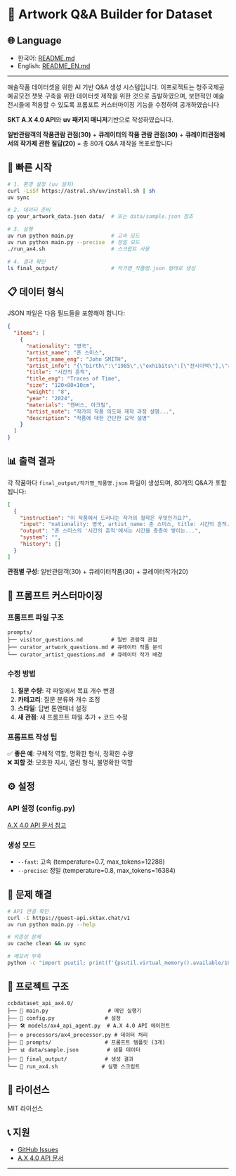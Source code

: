 # 🎨 Artwork Q&A Builder for Dataset #

## 🌐 Language
- 한국어: [README.md](README.md)
- English: [README_EN.md](README_EN.md)

---

얘술작품 데이터셋을 위한 AI 기반 Q&A 생성 시스템입니다.
이프로젝트는 청주국제공예공모전 챗봇 구축을 위한 데이터셋 제작을 위한 것으로 출발하였으며, 보편적인 예술전시들에 적용할 수 있도록 프롬포트 커스터마이징 기능을 수정하여 공개하였습니다

**SKT A.X 4.0 API**와 **uv 패키지 매니저**기반으로 작성하였습니다.

**일반관람객의 작품관람 관점(30)** + **큐레이터의 작품 관람 관점(30)** + **큐레이터관점에서의 작가제 관한 질답(20)** = 총 80개 Q&A 제작을 목표로합니다

## 🚀 빠른 시작

```bash
# 1. 환경 설정 (uv 설치)
curl -LsSf https://astral.sh/uv/install.sh | sh
uv sync

# 2. 데이터 준비
cp your_artwork_data.json data/  # 또는 data/sample.json 참조

# 3. 실행
uv run python main.py            # 고속 모드
uv run python main.py --precise  # 정밀 모드
./run_ax4.sh                     # 스크립트 사용

# 4. 결과 확인
ls final_output/                 # 작가명_작품명.json 형태로 생성
```

## 📋 데이터 형식

JSON 파일은 다음 필드들을 포함해야 합니다:

```json
{
  "items": [
    {
      "nationality": "영국",
      "artist_name": "존 스미스", 
      "artist_name_eng": "John SMITH",
      "artist_info": "{\"birth\":\"1985\",\"exhibits\":[\"전시이력\"],\"awards\":[\"수상경력\"]}",
      "title": "시간의 흔적",
      "title_eng": "Traces of Time", 
      "size": "120×80×10cm",
      "weight": "8",
      "year": "2024",
      "materials": "캔버스, 아크릴",
      "artist_note": "작가의 작품 의도와 제작 과정 설명...",
      "description": "작품에 대한 간단한 요약 설명"
    }
  ]
}
```

## 📊 출력 결과

각 작품마다 `final_output/작가명_작품명.json` 파일이 생성되며, 80개의 Q&A가 포함됩니다:

```json
[
  {
    "instruction": "이 작품에서 드러나는 작가의 철학은 무엇인가요?",
    "input": "nationality: 영국, artist_name: 존 스미스, title: 시간의 흔적...",
    "output": "존 스미스의 '시간의 흔적'에서는 시간을 층층이 쌓이는...",
    "system": "",
    "history": []
  }
]
```

**관점별 구성**: 일반관람객(30) + 큐레이터작품(30) + 큐레이터작가(20)

## 🎨 프롬프트 커스터마이징

### 프롬프트 파일 구조
```
prompts/
├── visitor_questions.md         # 일반 관람객 관점
├── curator_artwork_questions.md # 큐레이터 작품 분석  
└── curator_artist_questions.md  # 큐레이터 작가 배경
```

### 수정 방법
1. **질문 수량**: 각 파일에서 목표 개수 변경
2. **카테고리**: 질문 분류와 개수 조정
3. **스타일**: 답변 톤앤매너 설정
4. **새 관점**: 새 프롬프트 파일 추가 + 코드 수정

### 프롬프트 작성 팁
✅ **좋은 예**: 구체적 역할, 명확한 형식, 정확한 수량  
❌ **피할 것**: 모호한 지시, 열린 형식, 불명확한 역할

## ⚙️ 설정

### API 설정 (config.py)
[A.X 4.0 API 문서 참고](https://github.com/SKT-AI/A.X-4.0/blob/main/apis/README.md)


### 생성 모드
- `--fast`: 고속 (temperature=0.7, max_tokens=12288)
- `--precise`: 정밀 (temperature=0.8, max_tokens=16384)

## 🔧 문제 해결

```bash
# API 연결 확인
curl -I https://guest-api.sktax.chat/v1
uv run python main.py --help

# 의존성 문제
uv cache clean && uv sync

# 메모리 부족
python -c "import psutil; print(f'{psutil.virtual_memory().available/1024**3:.1f}GB')"
```

## 📁 프로젝트 구조

```
ccbdataset_api_ax4.0/
├── 📄 main.py                   # 메인 실행기
├── 🔧 config.py                # 설정
├── 🛠️ models/ax4_api_agent.py  # A.X 4.0 API 에이전트
├── ⚙️ processors/ax4_processor.py # 데이터 처리
├── 📝 prompts/                 # 프롬프트 템플릿 (3개)
├── 📊 data/sample.json         # 샘플 데이터
├── 📁 final_output/            # 생성 결과
└── 🚀 run_ax4.sh              # 실행 스크립트
```

## 📜 라이선스

MIT 라이선스

## 📞 지원

- [GitHub Issues](https://github.com/your-repo/issues)
- [A.X 4.0 API 문서](https://github.com/SKT-AI/A.X-4.0/blob/main/apis/README.md)


---

